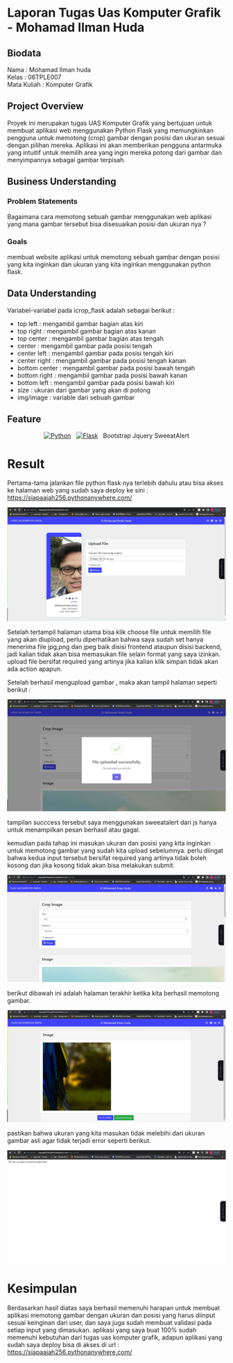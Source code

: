 # Laporan Tugas Uas Komputer Grafik - Mohamad Ilman Huda

## Biodata
Nama : Mohamad Ilman huda \
Kelas : 06TPLE007 \
Mata Kuliah : Komputer Grafik 

## Project Overview

Proyek ini merupakan tugas UAS Komputer Grafik yang bertujuan untuk membuat aplikasi web menggunakan Python Flask yang memungkinkan pengguna untuk memotong (crop) gambar dengan posisi dan ukuran sesuai dengan pilihan mereka. Aplikasi ini akan memberikan pengguna antarmuka yang intuitif untuk memilih area yang ingin mereka potong dari gambar dan menyimpannya sebagai gambar terpisah.


## Business Understanding

### Problem Statements

Bagaimana cara memotong sebuah gambar menggunakan web aplikasi yang mana gambar tersebut bisa disesuaikan posisi dan ukuran nya ?

### Goals

membuat website aplikasi untuk memotong sebuah gambar dengan posisi yang kita inginkan dan ukuran yang kita inginkan menggunakan python flask.

## Data Understanding

Variabel-variabel pada icrop_flask adalah sebagai berikut :

- top left : mengambil gambar bagian atas kiri
- top right : mengambil gambar bagian atas kanan
- top center : mengambil gambar bagian atas tengah
- center : mengambil gambar pada posisi tengah
- center left : mengambil gambar pada posisi tengah kiri
- center right : mengambil gambar pada posisi tengah kanan
- bottom center : mengambil gambar pada posisi bawah tengah
- bottom right : mengambil gambar pada posisi bawah kanan
- bottom left : mengambil gambar pada posisi bawah kiri
- size : ukuran dari gambar yang akan di potong
- img/image : variable dari sebuah gambar

## Feature
<div align="center">

[![Python](https://img.shields.io/badge/Python-3776AB?style=for-the-badge&logo=python&logoColor=white)](https://www.python.org/)&nbsp;&nbsp;
[![Flask](https://img.shields.io/badge/Flask-000000?style=for-the-badge&logo=flask&logoColor=white)](https://flask.palletsprojects.com/en/2.2.x/)&nbsp;&nbsp;
Bootstrap
Jquery
SweeatAlert

</div>

# Result

Pertama-tama jalankan file python flask nya terlebih dahulu atau bisa akses ke halaman web yang sudah saya deploy ke sini : https://siapaajah256.pythonanywhere.com/

![Halaman Utama](<https://github.com/hudilman/icrop_flask/blob/main/img_md/home.JPG>)

Setelah tertampil halaman utama bisa klik choose file untuk memilih file yang akan diupload, perlu diperhatikan bahwa saya sudah set hanya menerima file jpg,png dan jpeg baik disisi frontend ataupun disisi backend, jadi kalian tidak akan bisa memasukan file selain format yang saya izinkan.
upload file bersifat required yang artinya jika kalian klik simpan tidak akan ada action apapun.

Setelah berhasil mengupload gambar , maka akan tampil halaman seperti berikut :

![success upload](<https://github.com/hudilman/icrop_flask/blob/main/img_md/success%20upload%20gambar.JPG>)

tampilan succcess tersebut saya menggunakan sweeatalert dari js hanya untuk menampilkan pesan berhasil atau gagal.

kemudian pada tahap ini masukan ukuran dan posisi yang kita inginkan untuk memotong gambar yang sudah kita upload sebelumnya.
perlu diingat bahwa kedua input tersebut bersifat required yang artinya tidak boleh kosong dan jika kosong tidak akan bisa melakukan submit.

![Halaman potong gambar](<https://github.com/hudilman/icrop_flask/blob/main/img_md/atur%20gambar%20untuk%20di%20potong.JPG>)

berikut dibawah ini adalah halaman terakhir ketika kita berhasil memotong gambar.

![Output](<https://github.com/hudilman/icrop_flask/blob/main/img_md/output%20potong%20gambar.JPG>)

pastikan bahwa ukuran yang kita masukan tidak melebihi dari ukuran gambar asli agar tidak terjadi error seperti berikut.

![input ukuran terlalu besar](<https://github.com/hudilman/icrop_flask/blob/main/img_md/ukuran%20yang%20di%20input%20terlalu%20besar.JPG>)


# Kesimpulan

Berdasarkan hasil diatas saya berhasil memenuhi harapan untuk membuat aplikasi memotong gambar dengan ukuran dan posisi yang harus diinput sesuai keinginan dari user, dan saya juga sudah membuat validasi pada setiap input yang dimasukan.
aplikasi yang saya buat 100% sudah memenuhi kebutuhan dari tugas uas komputer grafik, adapun aplikasi yang sudah saya deploy bisa di akses di url : https://siapaajah256.pythonanywhere.com/
